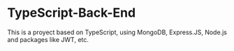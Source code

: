 # TypeScript-Back-End

This is a proyect based on TypeScript, using MongoDB, Express.JS, Node.js and packages like JWT, etc.
